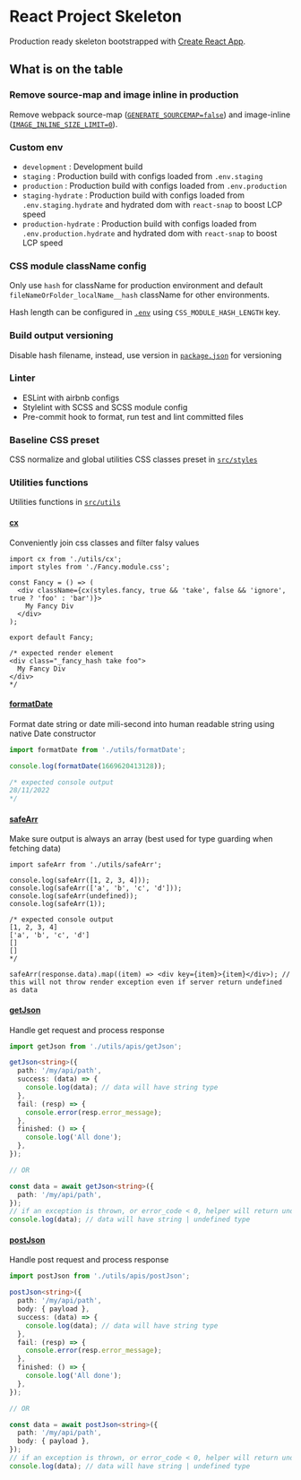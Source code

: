 # React Project Skeleton

Production ready skeleton bootstrapped with [Create React App](https://github.com/facebook/create-react-app).

## What is on the table

### Remove source-map and image inline in production

Remove webpack source-map ([`GENERATE_SOURCEMAP=false`](/.env)) and image-inline ([`IMAGE_INLINE_SIZE_LIMIT=0`](/.env)).

### Custom env

- `development` : Development build
- `staging` : Production build with configs loaded from `.env.staging`
- `production` : Production build with configs loaded from `.env.production`
- `staging-hydrate` : Production build with configs loaded from `.env.staging.hydrate` and hydrated dom with `react-snap` to boost LCP speed
- `production-hydrate` : Production build with configs loaded from `.env.production.hydrate` and hydrated dom with `react-snap` to boost LCP speed

### CSS module className config

Only use `hash` for className for production environment and default `fileNameOrFolder_localName__hash` className for other environments.

Hash length can be configured in [`.env`](/.env) using `CSS_MODULE_HASH_LENGTH` key.

### Build output versioning

Disable hash filename, instead, use version in [`package.json`](/package.json) for versioning

### Linter

- ESLint with airbnb configs
- Stylelint with SCSS and SCSS module config
- Pre-commit hook to format, run test and lint committed files

### Baseline CSS preset

CSS normalize and global utilities CSS classes preset in [`src/styles`](/src/styles/)

### Utilities functions

Utilities functions in [`src/utils`](/src/utils/)

#### [cx](/src/utils/cx.ts)

Conveniently join css classes and filter falsy values

```tsx
import cx from './utils/cx';
import styles from './Fancy.module.css';

const Fancy = () => (
  <div className={cx(styles.fancy, true && 'take', false && 'ignore', true ? 'foo' : 'bar')}>
    My Fancy Div
  </div>
);

export default Fancy;

/* expected render element
<div class="_fancy_hash take foo">
  My Fancy Div
</div>
*/
```

#### [formatDate](/src/utils/formatDate.ts)

Format date string or date mili-second into human readable string using native Date constructor

```ts
import formatDate from './utils/formatDate';

console.log(formatDate(1669620413128));

/* expected console output
28/11/2022
*/
```

#### [safeArr](/src/utils/safeArr.ts)

Make sure output is always an array (best used for type guarding when fetching data)

```tsx
import safeArr from './utils/safeArr';

console.log(safeArr([1, 2, 3, 4]));
console.log(safeArr(['a', 'b', 'c', 'd']));
console.log(safeArr(undefined));
console.log(safeArr(1));

/* expected console output
[1, 2, 3, 4]
['a', 'b', 'c', 'd']
[]
[]
*/

safeArr(response.data).map((item) => <div key={item}>{item}</div>); // this will not throw render exception even if server return undefined as data
```

#### [getJson](/src/utils/apis/getJson.ts)

Handle get request and process response

```ts
import getJson from './utils/apis/getJson';

getJson<string>({
  path: '/my/api/path',
  success: (data) => {
    console.log(data); // data will have string type
  },
  fail: (resp) => {
    console.error(resp.error_message);
  },
  finished: () => {
    console.log('All done');
  },
});

// OR

const data = await getJson<string>({
  path: '/my/api/path',
});
// if an exception is thrown, or error_code < 0, helper will return undefined
console.log(data); // data will have string | undefined type
```

#### [postJson](/src/utils/apis/postJson.ts)

Handle post request and process response

```ts
import postJson from './utils/apis/postJson';

postJson<string>({
  path: '/my/api/path',
  body: { payload },
  success: (data) => {
    console.log(data); // data will have string type
  },
  fail: (resp) => {
    console.error(resp.error_message);
  },
  finished: () => {
    console.log('All done');
  },
});

// OR

const data = await postJson<string>({
  path: '/my/api/path',
  body: { payload },
});
// if an exception is thrown, or error_code < 0, helper will return undefined
console.log(data); // data will have string | undefined type
```
